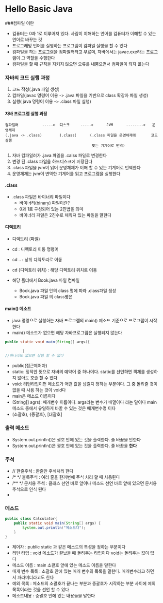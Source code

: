 # Hello Basic Java

###컴파일 이란
* 컴퓨터는 0과 1로 이루어져 있다. 사람이 이해하는 언어를 컴퓨터가 이해할 수 있는 언어로 바꾸는 것
* 프로그래밍 언어를 실행하는 프로그램이 컴파일 실행을 할 수 있다
* 컴파일을 하는 프로그램을 컴파일러라고 부르며, 자바에서는 javac.exe라는 프로그램이 그 역할을 수행한다
* 컴파일을 할 때 규칙을 지키지 않으면 오류를 내뿜으면서 컴파일이 되지 않는다  


### 자바의 코드 실행 과정
1. 코드 작성(.java 파일 생성)
2. 컴파일(javac 명령어 이용 -> .java 파일을 기반으로 class 확장자 파일 생성)
3. 실행( java 명령어 이용 -> .class 파일 실행)

#### 자바 프로그램 실행 과정

    컴파일러           ----->  디스크     ----->      JVM      -------->   운영체제
    (.java -> .class)        (.class)      (.class 파일을 운영체제에       코드 실행
                                            맞는 기계어로 번역)                      

1. 자바 컴파일러가 .java 파일을 .calss 파일로 변경한다
2. 변경 된 .class 파일을 하드디스크에 저장된다
3. .class 파일을 jvm이 읽어 운영체제가 이해 할 수 있는 기계어로 번역한다
4. 운영체제는 jvm이 변역한 기계어를 읽고 프로그램을 실행한다

#### .class
* .class 파일은 바이너리 파일이다
  * 바이너리(binary) 파일이란?
  * 0과 1로 구성되어 있는 2진법을 의미
  * 바이너리 파일은 2진수로 채워져 있는 파일을 말한다

#### 디렉토리
* 디렉토리 (파일) 
* cd : 디렉토리 이동 명령어
* cd .. : 상위 디렉토리로 이동
* cd {디렉토리 위치} : 해당 디렉토리 위치로 이동

* 해당 폴더에서 Book.java 파일 컴파일
    * Book.java 파일 안의 class 명에 따라 .class파일 생성
    * Book.java 파일 의 class명은 


#### main() 메소드
* java 명령으로 실행하는 자바 프로그램의 main() 메소드 기준으로 프로그램이 시작한다
* main() 메소드가 없으면 해당 자바프로그램은 실행되지 않는다

```java
public static void main(String[] args){
    
        }
//하나라도 없으면 실행 할 수 없다
```
* public(접근제어자)
* static: 정적인 뜻으로 자바의 예약어 중 하나이다. static를 선언하면 객체를 생성하지 않아도 호출 할 수 있다
* void: 리턴타입이면 메소드가 어떤 값을 넘길지 정하는 부분이다. 그 중 돌려줄 것이 없을 때 사용 하는 것이 void다
* main은 메소드 이름이다
* (String[] agrs): 매개변수 이름이다. args라는 변수가 배열이다 라는 말이다 main메소드 중에서 유일하게 바꿀 수 있는 것은 매개변수명 이다
* (소괄호), {중괄호}, [대괄호]

### 출력 메소드
* System.out.println()은 괄호 안에 있는 것을 출력한다. 줄 바꿈을 안한다
* System.out.println()은 괄호 안에 있는 것을 출력한다. 줄 바꿈을 **한다**

### 주석
* // 한줄주석 : 한줄만 주석처리 한다
* /* */ 블록주석 : 여러 줄을 한꺼번에 주석 처리 할 때 사용된다
* /** */ 문서용 주석 : 클래스 선언 바로 앞이나 메소드 선언 바로 앞에 있으면 문서용 주석으로 인식 된다
* 


### 메소드
```java
public class Calculator{
    public static void main(String[] args) {
        System.out.println("메소드다");
    }
}
```
* 제어자 : public static 과 같은 메소드의 특성을 정하는 부분이다
* 리턴 타입 : void  메소드가 끝났을 때 돌려주는 타입이다 void는 돌려주는 값이 없다
* 메소드 이름 : main 소괄호 앞에 있는 메소드 이름을 말한다
* 매개 변수 목록 : 소괄호 안에 있는 매개 변수의 목록을 말한다. 매개변수라고 하면서 파라미터라고도 한다
* 예외 목록 : 메소드의 소괄호가 끝나는 부분과 중괄호가 시작하는 부분 사이에 예외 목록이라는 것을 선언 할 수 있다
* 메소드내용 : 중괄호 안에 있는 내용들을 말한다

